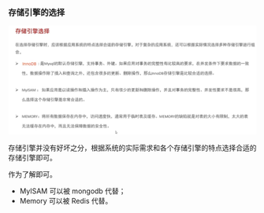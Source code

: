 ### 存储引擎的选择
![](./imgs/choice.png)

存储引擎并没有好坏之分，根据系统的实际需求和各个存储引擎的特点选择合适的存储引擎即可。

作为了解即可。

- MyISAM 可以被 mongodb 代替；
- Memory 可以被 Redis 代替。